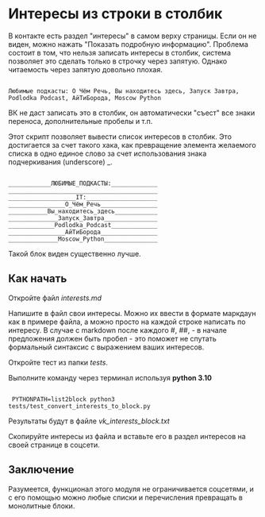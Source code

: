 # Интересы из строки в столбик

В контакте есть раздел "интересы" в самом верху страницы. Если он не виден, можно нажать "Показать подробную информацию".
Проблема состоит в том, что нельзя записать интересы в столбик, система позволяет это сделать только в строчку через запятую. Однако читаемость через запятую довольно плохая.
<pre><code>
Любимые подкасты: О Чём Речь, Вы находитесь здесь, Запуск Завтра, Podlodka Podcast, АйТиБорода, Moscow Python
</code></pre>
ВК не даст записать это в столбик, он автоматически "съест" все знаки переноса, дополнительные пробелы и т.п.

Этот скрипт позволяет вывести список интересов в столбик. Это достигается за счет такого хака, как превращение элемента желаемого списка в одно единое слово за счет использования знака подчеркивания (underscore) _.

<pre><code>
____________ЛЮБИМЫЕ_ПОДКАСТЫ:_____________
__________________________________________
___________________IT:____________________
________________О_Чём_Речь________________
___________Вы_находитесь_здесь____________
______________Запуск_Завтра_______________
_____________Podlodka_Podcast_____________
________________АйТиБорода________________
______________Moscow_Python_______________
</code></pre>

Такой блок виден существенно лучше.

## Как начать

Откройте файл *interests.md*

Напишите в файл свои интересы. Можно их ввести в формате маркдаун как в примере файла, а можно просто на каждой строке написать по интересу. В случае с markdown после каждого #, ##, - в начале предложения должен быть пробел - это поможет не спутать формальный синтаксис с выражением ваших интересов.

Откройте тест из папки *tests*.

Выполните команду через терминал используя **python 3.10**
<pre><code>
 PYTHONPATH=list2block python3 tests/test_convert_interests_to_block.py
</code></pre>
Результаты будут в файле *vk_interests_block.txt*

Скопируйте интересы из файла и вставьте его в раздел интересов на своей странице в соцсети.

## Заключение

Разумеется, функционал этого модуля не ограничивается соцсетями, и с его помощью можно любые списки и перечисления превращать в монолитные блоки.


